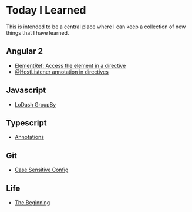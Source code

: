 # Today I Learned
This is intended to be a central place where I can keep a collection of new things that I have learned.  



Angular 2
------------
* [ElementRef: Access the element in a directive](angular2/access-element-in-directive.md)
* [@HostListener annotation in directives](angular2/hostlistener.md)

Javascript
----------
* [LoDash GroupBy](javascript/lodash-groupby.md)

Typescript
------------
* [Annotations](typescript/annotations.md)

Git
--------
* [Case Sensitive Config](git/case-sensitive-config.md)

Life
--------
* [The Beginning](life/the-begining.md)
